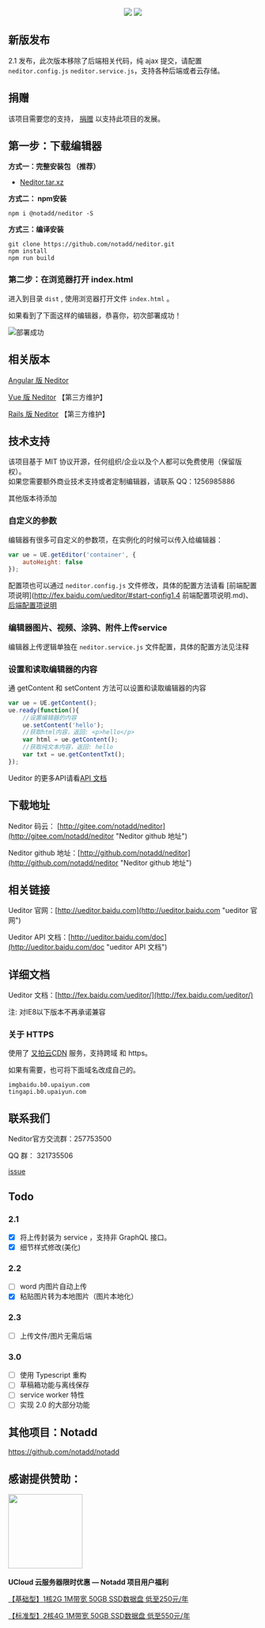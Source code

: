 
<p align="center">
<a href="https://jq.qq.com/?_wv=1027&k=5qVzRh4" title="Notadd 官方技术交流群"><img src="https://img.shields.io/badge/QQ%20Group-321735506-6782d6.svg?style=flat-square"></a>
<a href="https://travis-ci.org/notadd/neditor" title="Build Status"><img src="https://img.shields.io/travis/notadd/neditor/master.svg?style=flat-square"></a>
</p>

## 新版发布

2.1 发布，此次版本移除了后端相关代码，纯 ajax 提交，请配置 `neditor.config.js` `neditor.service.js`，支持各种后端或者云存储。

## 捐赠

该项目需要您的支持， [捐赠](https://gitee.com/notadd/neditor?donate=true)  以支持此项目的发展。


## 第一步：下载编辑器

**方式一：完整安装包 （推荐）**

* [Neditor.tar.xz](https://www.notadd.com/download/neditor/Neditor-next-master.tar.xz)

**方式二： npm安装**

`npm i @notadd/neditor -S`

**方式三：编译安装**

```shell
git clone https://github.com/notadd/neditor.git
npm install
npm run build
```

### 第二步：在浏览器打开 index.html ###

进入到目录 `dist` , 使用浏览器打开文件 `index.html` 。

如果看到了下面这样的编辑器，恭喜你，初次部署成功！

![部署成功](https://www.notadd.com/src/neditor-demo.webp)

## 相关版本

[Angular 版 Neditor](https://github.com/notadd/ngx-neditor)    

[Vue 版 Neditor](https://github.com/caiya/vue-neditor-wrap)   【第三方维护】

[Rails 版 Neditor](https://github.com/zcpdog/neditor_rails)   【第三方维护】

## 技术支持

该项目基于 MIT 协议开源，任何组织/企业以及个人都可以免费使用（保留版权）。    
如果您需要额外商业技术支持或者定制编辑器，请联系 QQ：1256985886



其他版本待添加

### 自定义的参数

编辑器有很多可自定义的参数项，在实例化的时候可以传入给编辑器：

```javascript
var ue = UE.getEditor('container', {
    autoHeight: false
});
```

配置项也可以通过 `neditor.config.js` 文件修改，具体的配置方法请看 [前端配置项说明](http://fex.baidu.com/ueditor/#start-config1.4 前端配置项说明.md)、[后端配置项说明](http://fex.baidu.com/ueditor/#server-config)

### 编辑器图片、视频、涂鸦、附件上传service

编辑器上传逻辑单独在 `neditor.service.js` 文件配置，具体的配置方法见注释

### 设置和读取编辑器的内容

通 getContent 和 setContent 方法可以设置和读取编辑器的内容

```javascript
var ue = UE.getContent();
ue.ready(function(){
    //设置编辑器的内容
    ue.setContent('hello');
    //获取html内容，返回: <p>hello</p>
    var html = ue.getContent();
    //获取纯文本内容，返回: hello
    var txt = ue.getContentTxt();
});
```

Ueditor 的更多API请看[API 文档](http://ueditor.baidu.com/doc "ueditor API 文档")

##  下载地址

Neditor 码云： [http://gitee.com/notadd/neditor](http://gitee.com/notadd/neditor "Neditor github 地址")

Neditor github 地址：[http://github.com/notadd/neditor](http://github.com/notadd/neditor "Neditor github 地址")

## 相关链接

Ueditor 官网：[http://ueditor.baidu.com](http://ueditor.baidu.com "ueditor 官网")

Ueditor API 文档：[http://ueditor.baidu.com/doc](http://ueditor.baidu.com/doc "ueditor API 文档")

## 详细文档

Ueditor 文档：[http://fex.baidu.com/ueditor/](http://fex.baidu.com/ueditor/)

注: 对IE8以下版本不再承诺兼容


### 关于 HTTPS

使用了 [又拍云CDN](https://console.upyun.com/register/?invite=r17EYO3BW) 服务，支持跨域 和 https。

如果有需要，也可将下面域名改成自己的。
```
imgbaidu.b0.upaiyun.com
tingapi.b0.upaiyun.com
```

## 联系我们 ##

Neditor官方交流群：257753500

QQ 群： 321735506

[issue](http://github.com/notadd/neditor/issues)



## Todo

### 2.1

- [x] 将上传封装为 service ，支持非 GraphQL 接口。
- [x] 细节样式修改(美化)

### 2.2

- [ ] word 内图片自动上传
- [x] 粘贴图片转为本地图片（图片本地化）

### 2.3

- [ ] 上传文件/图片无需后端

### 3.0

- [ ] 使用 Typescript 重构
- [ ] 草稿箱功能与离线保存
- [ ] service worker 特性
- [ ] 实现 2.0 的大部分功能

## 其他项目：Notadd

https://github.com/notadd/notadd


 ## 感谢提供赞助：
 
 
 <a href="https://www.ucloud.cn/site/active/gift.html?ytag=notadd"><img src="https://www.notadd.com/src/ucloud_logo.svg" width="150" /></a> &nbsp;

**UCloud 云服务器限时优惠 — Notadd 项目用户福利**

[【基础型】1核2G 1M带宽 50GB SSD数据盘 低至250元/年](https://www.ucloud.cn/site/active/gift.html?ytag=notadd )    

[【标准型】2核4G 1M带宽 50GB SSD数据盘 低至550元/年](https://www.ucloud.cn/site/active/gift.html?ytag=notadd )

